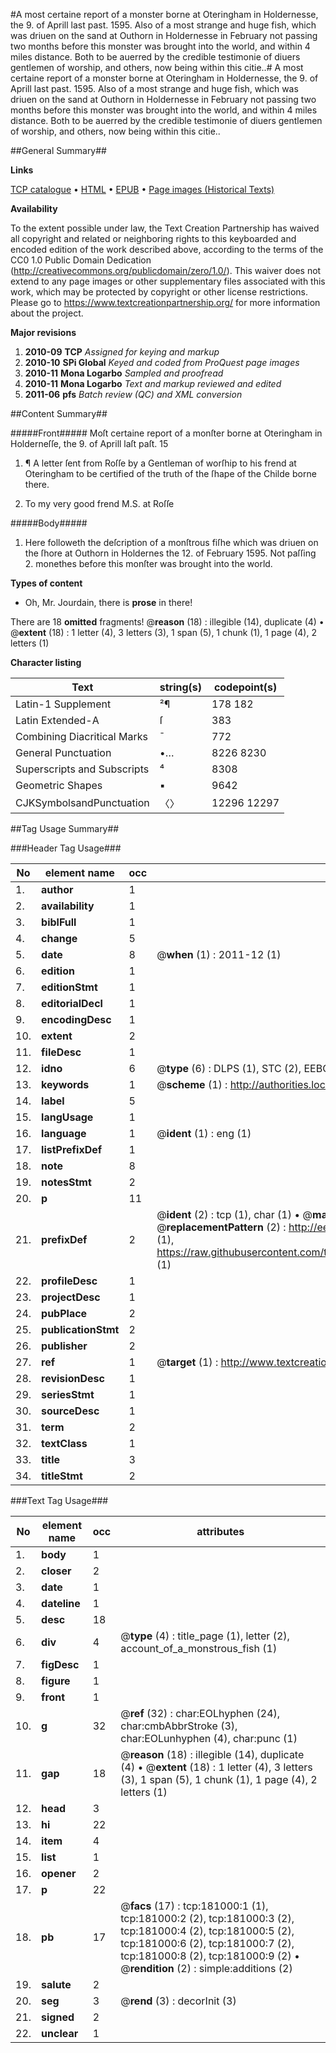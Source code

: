 #A most certaine report of a monster borne at Oteringham in Holdernesse, the 9. of Aprill last past. 1595. Also of a most strange and huge fish, which was driuen on the sand at Outhorn in Holdernesse in February not passing two months before this monster was brought into the world, and within 4 miles distance. Both to be auerred by the credible testimonie of diuers gentlemen of worship, and others, now being within this citie..#
A most certaine report of a monster borne at Oteringham in Holdernesse, the 9. of Aprill last past. 1595. Also of a most strange and huge fish, which was driuen on the sand at Outhorn in Holdernesse in February not passing two months before this monster was brought into the world, and within 4 miles distance. Both to be auerred by the credible testimonie of diuers gentlemen of worship, and others, now being within this citie..

##General Summary##

**Links**

[TCP catalogue](http://www.ota.ox.ac.uk/tcp/)  • 
[HTML](http://tei.it.ox.ac.uk/tcp/Texts-HTML/free/B00/B00475.html)  • 
[EPUB](http://tei.it.ox.ac.uk/tcp/Texts-EPUB/free/B00/B00475.epub) • 
[Page images (Historical Texts)](https://historicaltexts.jisc.ac.uk/eebo-56572900e)

**Availability**

To the extent possible under law, the Text Creation Partnership has waived all copyright and related or neighboring rights to this keyboarded and encoded edition of the work described above, according to the terms of the CC0 1.0 Public Domain Dedication (http://creativecommons.org/publicdomain/zero/1.0/). This waiver does not extend to any page images or other supplementary files associated with this work, which may be protected by copyright or other license restrictions. Please go to https://www.textcreationpartnership.org/ for more information about the project.

**Major revisions**

1. __2010-09__ __TCP__ *Assigned for keying and markup*
1. __2010-10__ __SPi Global__ *Keyed and coded from ProQuest page images*
1. __2010-11__ __Mona Logarbo__ *Sampled and proofread*
1. __2010-11__ __Mona Logarbo__ *Text and markup reviewed and edited*
1. __2011-06__ __pfs__ *Batch review (QC) and XML conversion*

##Content Summary##

#####Front#####
Moſt certaine report of a monſter borne at Oteringham in Holderneſſe, the 9. of Aprill laſt paſt. 15
1. ¶ A letter ſent from Roſſe by a Gentleman of worſhip to his frend at Oteringham to be certified of the truth of the ſhape of the Childe borne there.

1. To my very good frend M.S. at Roſſe

#####Body#####

1. Here followeth the deſcription of a monſtrous fiſhe which was driuen on the ſhore at Outhorn in Holdernes the 12. of February 1595. Not paſſing 2. monethes before this monſter was brought into the world.

**Types of content**

  * Oh, Mr. Jourdain, there is **prose** in there!

There are 18 **omitted** fragments! 
 @__reason__ (18) : illegible (14), duplicate (4)  •  @__extent__ (18) : 1 letter (4), 3 letters (3), 1 span (5), 1 chunk (1), 1 page (4), 2 letters (1)

**Character listing**


|Text|string(s)|codepoint(s)|
|---|---|---|
|Latin-1 Supplement|²¶|178 182|
|Latin Extended-A|ſ|383|
|Combining             Diacritical Marks|̄|772|
|General Punctuation|•…|8226 8230|
|Superscripts             and Subscripts|⁴|8308|
|Geometric Shapes|▪|9642|
|CJKSymbolsandPunctuation|〈〉|12296 12297|

##Tag Usage Summary##

###Header Tag Usage###

|No|element name|occ|attributes|
|---|---|---|---|
|1.|__author__|1||
|2.|__availability__|1||
|3.|__biblFull__|1||
|4.|__change__|5||
|5.|__date__|8| @__when__ (1) : 2011-12 (1)|
|6.|__edition__|1||
|7.|__editionStmt__|1||
|8.|__editorialDecl__|1||
|9.|__encodingDesc__|1||
|10.|__extent__|2||
|11.|__fileDesc__|1||
|12.|__idno__|6| @__type__ (6) : DLPS (1), STC (2), EEBO-CITATION (1), OCLC (1), VID (1)|
|13.|__keywords__|1| @__scheme__ (1) : http://authorities.loc.gov/ (1)|
|14.|__label__|5||
|15.|__langUsage__|1||
|16.|__language__|1| @__ident__ (1) : eng (1)|
|17.|__listPrefixDef__|1||
|18.|__note__|8||
|19.|__notesStmt__|2||
|20.|__p__|11||
|21.|__prefixDef__|2| @__ident__ (2) : tcp (1), char (1)  •  @__matchPattern__ (2) : ([0-9\-]+):([0-9IVX]+) (1), (.+) (1)  •  @__replacementPattern__ (2) : http://eebo.chadwyck.com/downloadtiff?vid=$1&page=$2 (1), https://raw.githubusercontent.com/textcreationpartnership/Texts/master/tcpchars.xml#$1 (1)|
|22.|__profileDesc__|1||
|23.|__projectDesc__|1||
|24.|__pubPlace__|2||
|25.|__publicationStmt__|2||
|26.|__publisher__|2||
|27.|__ref__|1| @__target__ (1) : http://www.textcreationpartnership.org/docs/. (1)|
|28.|__revisionDesc__|1||
|29.|__seriesStmt__|1||
|30.|__sourceDesc__|1||
|31.|__term__|2||
|32.|__textClass__|1||
|33.|__title__|3||
|34.|__titleStmt__|2||


###Text Tag Usage###

|No|element name|occ|attributes|
|---|---|---|---|
|1.|__body__|1||
|2.|__closer__|2||
|3.|__date__|1||
|4.|__dateline__|1||
|5.|__desc__|18||
|6.|__div__|4| @__type__ (4) : title_page (1), letter (2), account_of_a_monstrous_fish (1)|
|7.|__figDesc__|1||
|8.|__figure__|1||
|9.|__front__|1||
|10.|__g__|32| @__ref__ (32) : char:EOLhyphen (24), char:cmbAbbrStroke (3), char:EOLunhyphen (4), char:punc (1)|
|11.|__gap__|18| @__reason__ (18) : illegible (14), duplicate (4)  •  @__extent__ (18) : 1 letter (4), 3 letters (3), 1 span (5), 1 chunk (1), 1 page (4), 2 letters (1)|
|12.|__head__|3||
|13.|__hi__|22||
|14.|__item__|4||
|15.|__list__|1||
|16.|__opener__|2||
|17.|__p__|22||
|18.|__pb__|17| @__facs__ (17) : tcp:181000:1 (1), tcp:181000:2 (2), tcp:181000:3 (2), tcp:181000:4 (2), tcp:181000:5 (2), tcp:181000:6 (2), tcp:181000:7 (2), tcp:181000:8 (2), tcp:181000:9 (2)  •  @__rendition__ (2) : simple:additions (2)|
|19.|__salute__|2||
|20.|__seg__|3| @__rend__ (3) : decorInit (3)|
|21.|__signed__|2||
|22.|__unclear__|1||
